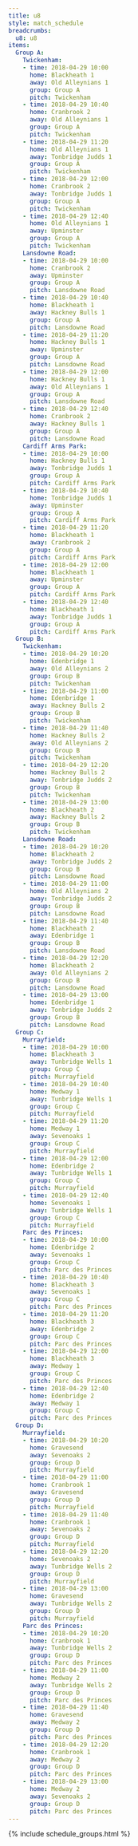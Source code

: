 ```yaml
---
title: u8
style: match_schedule
breadcrumbs:
  u8: u8
items:
  Group A:
    Twickenham:
    - time: 2018-04-29 10:00
      home: Blackheath 1
      away: Old Alleynians 1
      group: Group A
      pitch: Twickenham
    - time: 2018-04-29 10:40
      home: Cranbrook 2
      away: Old Alleynians 1
      group: Group A
      pitch: Twickenham
    - time: 2018-04-29 11:20
      home: Old Alleynians 1
      away: Tonbridge Judds 1
      group: Group A
      pitch: Twickenham
    - time: 2018-04-29 12:00
      home: Cranbrook 2
      away: Tonbridge Judds 1
      group: Group A
      pitch: Twickenham
    - time: 2018-04-29 12:40
      home: Old Alleynians 1
      away: Upminster
      group: Group A
      pitch: Twickenham
    Lansdowne Road:
    - time: 2018-04-29 10:00
      home: Cranbrook 2
      away: Upminster
      group: Group A
      pitch: Lansdowne Road
    - time: 2018-04-29 10:40
      home: Blackheath 1
      away: Hackney Bulls 1
      group: Group A
      pitch: Lansdowne Road
    - time: 2018-04-29 11:20
      home: Hackney Bulls 1
      away: Upminster
      group: Group A
      pitch: Lansdowne Road
    - time: 2018-04-29 12:00
      home: Hackney Bulls 1
      away: Old Alleynians 1
      group: Group A
      pitch: Lansdowne Road
    - time: 2018-04-29 12:40
      home: Cranbrook 2
      away: Hackney Bulls 1
      group: Group A
      pitch: Lansdowne Road
    Cardiff Arms Park:
    - time: 2018-04-29 10:00
      home: Hackney Bulls 1
      away: Tonbridge Judds 1
      group: Group A
      pitch: Cardiff Arms Park
    - time: 2018-04-29 10:40
      home: Tonbridge Judds 1
      away: Upminster
      group: Group A
      pitch: Cardiff Arms Park
    - time: 2018-04-29 11:20
      home: Blackheath 1
      away: Cranbrook 2
      group: Group A
      pitch: Cardiff Arms Park
    - time: 2018-04-29 12:00
      home: Blackheath 1
      away: Upminster
      group: Group A
      pitch: Cardiff Arms Park
    - time: 2018-04-29 12:40
      home: Blackheath 1
      away: Tonbridge Judds 1
      group: Group A
      pitch: Cardiff Arms Park
  Group B:
    Twickenham:
    - time: 2018-04-29 10:20
      home: Edenbridge 1
      away: Old Alleynians 2
      group: Group B
      pitch: Twickenham
    - time: 2018-04-29 11:00
      home: Edenbridge 1
      away: Hackney Bulls 2
      group: Group B
      pitch: Twickenham
    - time: 2018-04-29 11:40
      home: Hackney Bulls 2
      away: Old Alleynians 2
      group: Group B
      pitch: Twickenham
    - time: 2018-04-29 12:20
      home: Hackney Bulls 2
      away: Tonbridge Judds 2
      group: Group B
      pitch: Twickenham
    - time: 2018-04-29 13:00
      home: Blackheath 2
      away: Hackney Bulls 2
      group: Group B
      pitch: Twickenham
    Lansdowne Road:
    - time: 2018-04-29 10:20
      home: Blackheath 2
      away: Tonbridge Judds 2
      group: Group B
      pitch: Lansdowne Road
    - time: 2018-04-29 11:00
      home: Old Alleynians 2
      away: Tonbridge Judds 2
      group: Group B
      pitch: Lansdowne Road
    - time: 2018-04-29 11:40
      home: Blackheath 2
      away: Edenbridge 1
      group: Group B
      pitch: Lansdowne Road
    - time: 2018-04-29 12:20
      home: Blackheath 2
      away: Old Alleynians 2
      group: Group B
      pitch: Lansdowne Road
    - time: 2018-04-29 13:00
      home: Edenbridge 1
      away: Tonbridge Judds 2
      group: Group B
      pitch: Lansdowne Road
  Group C:
    Murrayfield:
    - time: 2018-04-29 10:00
      home: Blackheath 3
      away: Tunbridge Wells 1
      group: Group C
      pitch: Murrayfield
    - time: 2018-04-29 10:40
      home: Medway 1
      away: Tunbridge Wells 1
      group: Group C
      pitch: Murrayfield
    - time: 2018-04-29 11:20
      home: Medway 1
      away: Sevenoaks 1
      group: Group C
      pitch: Murrayfield
    - time: 2018-04-29 12:00
      home: Edenbridge 2
      away: Tunbridge Wells 1
      group: Group C
      pitch: Murrayfield
    - time: 2018-04-29 12:40
      home: Sevenoaks 1
      away: Tunbridge Wells 1
      group: Group C
      pitch: Murrayfield
    Parc des Princes:
    - time: 2018-04-29 10:00
      home: Edenbridge 2
      away: Sevenoaks 1
      group: Group C
      pitch: Parc des Princes
    - time: 2018-04-29 10:40
      home: Blackheath 3
      away: Sevenoaks 1
      group: Group C
      pitch: Parc des Princes
    - time: 2018-04-29 11:20
      home: Blackheath 3
      away: Edenbridge 2
      group: Group C
      pitch: Parc des Princes
    - time: 2018-04-29 12:00
      home: Blackheath 3
      away: Medway 1
      group: Group C
      pitch: Parc des Princes
    - time: 2018-04-29 12:40
      home: Edenbridge 2
      away: Medway 1
      group: Group C
      pitch: Parc des Princes
  Group D:
    Murrayfield:
    - time: 2018-04-29 10:20
      home: Gravesend
      away: Sevenoaks 2
      group: Group D
      pitch: Murrayfield
    - time: 2018-04-29 11:00
      home: Cranbrook 1
      away: Gravesend
      group: Group D
      pitch: Murrayfield
    - time: 2018-04-29 11:40
      home: Cranbrook 1
      away: Sevenoaks 2
      group: Group D
      pitch: Murrayfield
    - time: 2018-04-29 12:20
      home: Sevenoaks 2
      away: Tunbridge Wells 2
      group: Group D
      pitch: Murrayfield
    - time: 2018-04-29 13:00
      home: Gravesend
      away: Tunbridge Wells 2
      group: Group D
      pitch: Murrayfield
    Parc des Princes:
    - time: 2018-04-29 10:20
      home: Cranbrook 1
      away: Tunbridge Wells 2
      group: Group D
      pitch: Parc des Princes
    - time: 2018-04-29 11:00
      home: Medway 2
      away: Tunbridge Wells 2
      group: Group D
      pitch: Parc des Princes
    - time: 2018-04-29 11:40
      home: Gravesend
      away: Medway 2
      group: Group D
      pitch: Parc des Princes
    - time: 2018-04-29 12:20
      home: Cranbrook 1
      away: Medway 2
      group: Group D
      pitch: Parc des Princes
    - time: 2018-04-29 13:00
      home: Medway 2
      away: Sevenoaks 2
      group: Group D
      pitch: Parc des Princes
---
```


{% include schedule_groups.html %}

